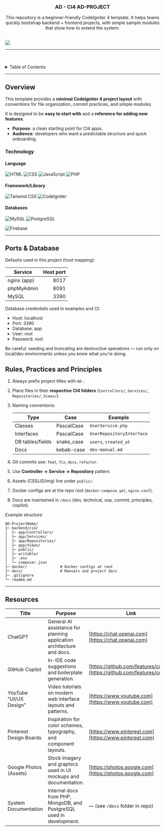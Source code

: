 <a name="readme-top"></a>

<br/>
<br/>

<div align="center">
  <a href="https://github.com/VianTibay/">
    <!-- optional <img src="./assets/img/nyebe_white.png" alt="Nyebe" width="130" height="100"> -->
  </a>
<!-- * Title Section -->
  <h3 align="center">AD - CI4 AD-PROJECT</h3>
</div>

<!-- * Description Section -->
<div align="center">
This repository is a beginner-friendly CodeIgniter 4 template.  
It helps teams quickly bootstrap backend + frontend projects, with simple sample modules that show how to extend the system.
</div>

<br/>

![](https://visit-counter.vercel.app/counter.png?page=VianTibay/AD-PROJECT)

<!-- ! Make sure it was similar to your github -->

---

<br/>
<br/>

<details>
  <summary>Table of Contents</summary>
  <ol>
    <li>
      <a href="#overview">Overview</a>
       <li>
          <a href="#technology">Technology</a>
        </li>
    <li>
      <a href="#rules-practices-and-principles">Rules, Practices and Principles</a>
    </li>
    <li>
      <a href="#ports--database">Ports & Database</a>
    </li>
    <li>
      <a href="#resources">Resources</a>
    </li>
      </ol>
    </li>
    
  </ol>
</details>

---

## Overview

This template provides a **minimal CodeIgniter 4 project layout** with conventions for file organization, commit practices, and simple modules.

It is designed to be **easy to start with** and a **reference for adding new features**.

* **Purpose**: a clean starting point for CI4 apps.
* **Audience**: developers who want a predictable structure and quick onboarding.

 <!-- ! Start simple. Use these modules as **learning samples**; extend or replace them based on your project’s needs. -->

### Technology

#### Language

![HTML](https://img.shields.io/badge/HTML-E34F26?style=for-the-badge\&logo=html5\&logoColor=white)
![CSS](https://img.shields.io/badge/CSS-1572B6?style=for-the-badge\&logo=css3\&logoColor=white)
![JavaScript](https://img.shields.io/badge/JavaScript-F7DF1E?style=for-the-badge\&logo=javascript\&logoColor=white)
![PHP](https://img.shields.io/badge/PHP-777BB4?style=for-the-badge\&logo=php\&logoColor=white)

#### Framework/Library

![Tailwind CSS](https://img.shields.io/badge/Tailwind_CSS-06B6D4?style=for-the-badge\&logo=tailwindcss\&logoColor=white)
![CodeIgniter](https://img.shields.io/badge/CodeIgniter-EF4223?style=for-the-badge\&logo=codeigniter\&logoColor=white)

#### Databases

![MySQL](https://img.shields.io/badge/MySQL-4479A1?style=for-the-badge\&logo=mysql\&logoColor=white)
![PostgreSQL](https://img.shields.io/badge/PostgreSQL-336791?style=for-the-badge\&logo=postgresql\&logoColor=white)
<!-- ![MongoDB](https://img.shields.io/badge/MongoDB-47A248?style=for-the-badge\&logo=mongodb\&logoColor=white) -->
![Firebase](https://img.shields.io/badge/Firebase-FFCA28?style=for-the-badge\&logo=firebase\&logoColor=black)

<!-- ! Keep only the used technology -->

---



## Ports & Database

Defaults used in this project (host mapping):

| Service     | Host port |
|-------------|-----------:|
| nginx (app) | 8017      |
| phpMyAdmin  | 8091      |
| MySQL       | 3390      |

Database credentials used in examples and CI:

- Host: localhost
- Port: 3390
- Database: app
- User: root
- Password: root

Be careful: seeding and truncating are destructive operations — run only on local/dev environments unless you know what you're doing.

## Rules, Practices and Principles

<!-- ! Dont Revise this -->

1. Always prefix project titles with `AD-`.
2. Place files in their **respective CI4 folders** (`Controllers/`, `Services/`, `Repositories/`, `Views/`).
3. Naming conventions:

   | Type             | Case        | Example                   |
   | ---------------- | ----------- | ------------------------- |
   | Classes          | PascalCase  | `UserService.php`         |
   | Interfaces       | PascalCase  | `UserRepositoryInterface` |
   | DB tables/fields | snake\_case | `users`, `created_at`     |
   | Docs             | kebab-case  | `dev-manual.md`           |

4. Git commits use: `feat`, `fix`, `docs`, `refactor`.
5. Use **Controller → Service → Repository** pattern.
6. Assets (CSS/JS/img) live under `public/`.
7. Docker configs are at the repo root (`docker-compose.yml`, `nginx.conf`).
8. Docs are maintained in `/docs` (dev, technical, sop, commit, principles, copilot).

Example structure:

```
AD-ProjectName/
├─ backend/ci4/
│  ├─ app/Controllers/
│  ├─ app/Services/
│  ├─ app/Repositories/
│  ├─ app/Views/
│  ├─ public/
│  ├─ writable/
│  ├─ .env
│  └─ composer.json
├─ docker/               # Docker configs at root
├─ docs/                 # Manuals and project docs
├─ .gitignore
└─ readme.md
```

<!-- ! Dont Revise this -->

---

## Resources

| Title                   | Purpose                                                               | Link                                                                       |
| ----------------------- | --------------------------------------------------------------------- | -------------------------------------------------------------------------- |
| ChatGPT                 | General AI assistance for planning application architecture and docs. | [https://chat.openai.com](https://chat.openai.com)                         |
| GitHub Copilot          | In-IDE code suggestions and boilerplate generation.                   | [https://github.com/features/copilot](https://github.com/features/copilot) |
| YouTube “UI/UX Design”  | Video tutorials on modern web interface layouts and patterns.         | [https://www.youtube.com](https://www.youtube.com)                         |
| Pinterest Design Boards | Inspiration for color schemes, typography, and component layouts.     | [https://www.pinterest.com](https://www.pinterest.com)                     |
| Google Photos (Assets)  | Stock imagery and graphics used in UI mockups and documentation.      | [https://photos.google.com](https://photos.google.com)                     |
| System Documentation    | Internal docs from PHP, MongoDB, and PostgreSQL used in development.  | — (see `/docs` folder in repo)                                             |

<!-- ! Add what tools aided you -->
